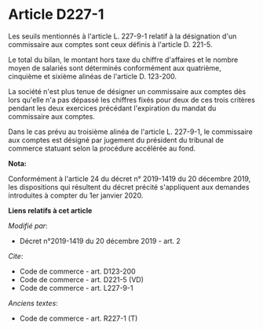 # Article D227-1

Les seuils mentionnés à l'article L. 227-9-1 relatif à la désignation d'un commissaire aux comptes sont ceux définis à
l'article D. 221-5.

Le total du bilan, le montant hors taxe du chiffre d'affaires et le nombre moyen de salariés sont déterminés conformément aux
quatrième, cinquième et sixième alinéas de l'article D. 123-200.

La société n'est plus tenue de désigner un commissaire aux comptes dès lors qu'elle n'a pas dépassé les chiffres fixés pour
deux de ces trois critères pendant les deux exercices précédant l'expiration du mandat du commissaire aux comptes.

Dans le cas prévu au troisième alinéa de l'article L. 227-9-1, le commissaire aux comptes est désigné par jugement du
président du tribunal de commerce statuant selon la procédure accélérée au fond.

**Nota:**

Conformément à l'article 24 du décret n° 2019-1419 du 20 décembre 2019, les dispositions qui résultent du décret précité
s'appliquent aux demandes introduites à compter du 1er janvier 2020.

**Liens relatifs à cet article**

_Modifié par_:

  - Décret n°2019-1419 du 20 décembre 2019 - art. 2

_Cite_:

  - Code de commerce - art. D123-200
  - Code de commerce - art. D221-5 (VD)
  - Code de commerce - art. L227-9-1

_Anciens textes_:

  - Code de commerce - art. R227-1 (T)
